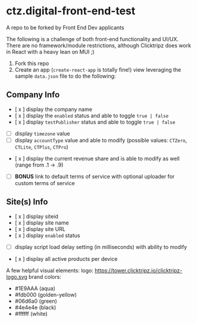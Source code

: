 # ctz.digital-front-end-test
A repo to be forked by Front End Dev applicants

The following is a challenge of both front-end functionality and UI/UX. There are no framework/module restrictions, although Clicktripz does work in React with a heavy lean on MUI  ;)
1. Fork this repo
2. Create an app (`create-react-app` is totally fine!) view leveraging the sample `data.json` file to do the following:

## Company Info
  - [ x ] display the company name
  - [ x ] display the `enabled` status and able to toggle `true | false`
  - [ x ] display `testPublisher` status and able to toggle `true | false`
  - [ ] display `timezone` value
  - [ ] display `accountType` value and able to modify (possible values: `CTZero`, `CTLite`, `CTPlus`, `CTPro`)
  - [ x ] display the current revenue share and is able to modify as well (range from .1 -> .9)
  - [ ] **BONUS** link to default terms of service with optional uploader for custom terms of service

## Site(s) Info
  - [ x ] display siteid
  - [ x ] display site name
  - [ x ] display site URL
  - [ x ] display `enabled` status
  - [ ] display script load delay setting (in milliseconds) with ability to modify
  - [ x ] display all active products per device

A few helpful visual elements:
logo: https://tower.clicktripz.io/clicktripz-logo.svg
brand colors:
* #1E9AAA (aqua)
* #fdb000 (golden-yellow)
* #06d6a0 (green)
* #4e4e4e (black)
* #ffffff (white)
